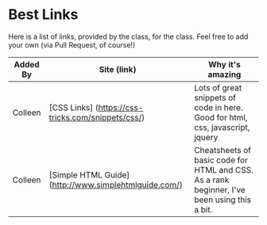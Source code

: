<h1>Best Links</h1>

Here is a list of links, provided by the class, for the class. Feel free to add your own (via Pull Request, of course!)

Added By | Site (link) | Why it's amazing
:------:| ---------------------- | --------- 
Colleen | [CSS Links] (https://css-tricks.com/snippets/css/) | Lots of great snippets of code in here. Good for html, css, javascript, jquery
Colleen | [Simple HTML Guide] (http://www.simplehtmlguide.com/) | Cheatsheets of basic code for HTML and CSS. As a rank beginner, I've been using this a bit.
